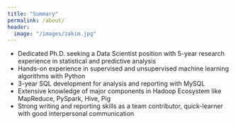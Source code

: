 ```yaml
---
title: "Summary"
permalink: /about/
header:
  image: "/images/zakim.jpg"
---
```

* Dedicated Ph.D. seeking a Data Scientist position with 5-year research experience in statistical and predictive analysis
* Hands-on experience in supervised and unsupervised machine learning algorithms with Python
* 3-year SQL development for analysis and reporting with MySQL
* Extensive knowledge of major components in Hadoop Ecosystem like MapReduce, PySpark, Hive, Pig
* Strong writing and reporting skills as a team contributor, quick-learner with good interpersonal communication
